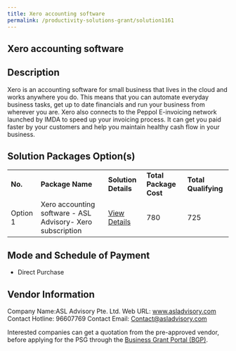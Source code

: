 ```yaml
---
title: Xero accounting software
permalink: /productivity-solutions-grant/solution1161
---
```


## Xero accounting software

## Description

Xero is an accounting software for small business that lives in the cloud and works anywhere you do. This means that you can automate everyday business tasks, get up to date financials and run your business from wherever you are. Xero also connects to the Peppol E-invoicing network launched by IMDA to speed up your invoicing process. It can get you paid faster by your customers and help you maintain healthy cash flow in your business.

## Solution Packages Option(s)

<table>
<tr>
<td><b>No.</b></td>
<td><b>Package Name</b></td>
<td><b>Solution Details</b></td>
<td><b>Total Package Cost</b></td>
<td><b>Total Qualifying</b></td>
</tr>
<tr>
<td>Option 1</td>
<td>Xero accounting software - ASL Advisory- Xero subscription</td>
<td><a href='https://www.gobusiness.gov.sg/images/psg/Desensitised_ASL_Advisory_Annex_3_CR_wef_2_Sept_2021_Part_1.pdf'>View Details</a></td>
<td>780</td>
<td>725</td>
</tr>
</table>

## Mode and Schedule of Payment

 - Direct Purchase

## Vendor Information

 Company Name:ASL Advisory Pte. Ltd. 
Web URL: www.asladvisory.com 
Contact Hotline: 96607769 
Contact Email: Contact@asladvisory.com 


Interested companies can get a quotation from the pre-approved vendor, before applying for the PSG through the <a href='https://www.businessgrants.gov.sg/'>Business Grant Portal (BGP)</a>.
